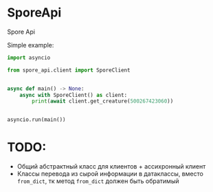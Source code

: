 # SporeApi
Spore Api


Simple example:
```py
import asyncio

from spore_api.client import SporeClient


async def main() -> None:
    async with SporeClient() as client:
        print(await client.get_creature(500267423060))


asyncio.run(main())
```

# TODO:
 * Общий абстрактный класс для клиентов + ассихронный клиент
 * Классы перевода из сырой информации в датаклассы, вместо `from_dict`, тк метод `from_dict` должен быть обратимый
